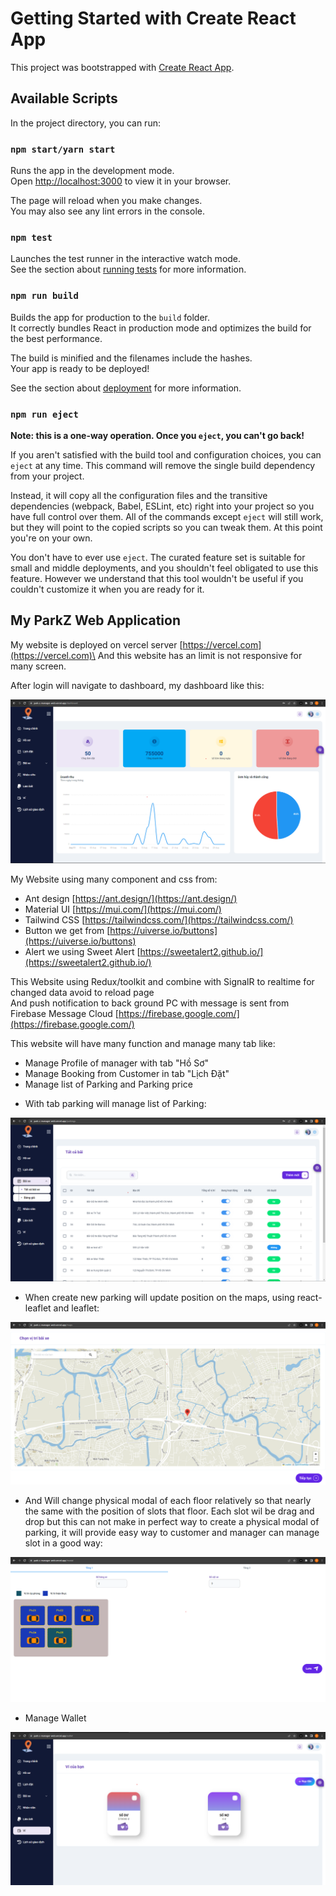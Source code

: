 # Getting Started with Create React App

This project was bootstrapped with [Create React App](https://github.com/facebook/create-react-app).

## Available Scripts

In the project directory, you can run:

### `npm start/yarn start`

Runs the app in the development mode.\
Open [http://localhost:3000](http://localhost:3000) to view it in your browser.

The page will reload when you make changes.\
You may also see any lint errors in the console.

### `npm test`

Launches the test runner in the interactive watch mode.\
See the section about [running tests](https://facebook.github.io/create-react-app/docs/running-tests) for more information.

### `npm run build`

Builds the app for production to the `build` folder.\
It correctly bundles React in production mode and optimizes the build for the best performance.

The build is minified and the filenames include the hashes.\
Your app is ready to be deployed!

See the section about [deployment](https://facebook.github.io/create-react-app/docs/deployment) for more information.

### `npm run eject`

**Note: this is a one-way operation. Once you `eject`, you can't go back!**

If you aren't satisfied with the build tool and configuration choices, you can `eject` at any time. This command will remove the single build dependency from your project.

Instead, it will copy all the configuration files and the transitive dependencies (webpack, Babel, ESLint, etc) right into your project so you have full control over them. All of the commands except `eject` will still work, but they will point to the copied scripts so you can tweak them. At this point you're on your own.

You don't have to ever use `eject`. The curated feature set is suitable for small and middle deployments, and you shouldn't feel obligated to use this feature. However we understand that this tool wouldn't be useful if you couldn't customize it when you are ready for it.

## My ParkZ Web Application

My website is deployed on vercel server [https://vercel.com](https://vercel.com)\
And this website has an limit is not responsive for many screen.

After login will navigate to dashboard, my dashboard like this:

![](public/dashboard.png)

My Website using many component and css from:

- Ant design [https://ant.design/](https://ant.design/)
- Material UI [https://mui.com/](https://mui.com/)
- Tailwind CSS [https://tailwindcss.com/](https://tailwindcss.com/)
- Button we get from [https://uiverse.io/buttons](https://uiverse.io/buttons)
- Alert we using Sweet Alert [https://sweetalert2.github.io/](https://sweetalert2.github.io/)

This Website using Redux/toolkit and combine with SignalR to realtime for changed data avoid to reload page\
And push notification to back ground PC with message is sent from Firebase Message Cloud [https://firebase.google.com/](https://firebase.google.com/)

This website will have many function and manage many tab like:

- Manage Profile of manager with tab "Hồ Sơ"
- Manage Booking from Customer in tab "Lịch Đặt"
- Manage list of Parking and Parking price

* With tab parking will manage list of Parking:

![](public/parkings.png)

- When create new parking will update position on the maps, using react-leaflet and leaflet:

![](public/maps.png)

- And Will change physical modal of each floor relatively so that nearly the same with the position of slots that floor. Each slot wil be drag and drop but this can not make in perfect way to create a physical modal of parking, it will provide easy way to customer and manager can manage slot in a good way:

![](public/modals.png)

- Manage Wallet

![](public/wallets.png)
